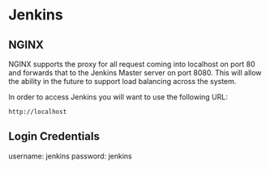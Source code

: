 # Jenkins

## NGINX
NGINX supports the proxy for all request coming into localhost on port 80 and forwards that to the Jenkins Master server on port 8080.  This will allow the ability in the future to support load balancing across the system.

In order to access Jenkins you will want to use the following URL:

```
http://localhost
```

## Login Credentials
username: jenkins
password: jenkins